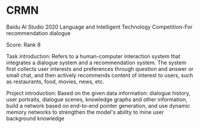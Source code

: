 # CRMN

Baidu AI Studio 2020 Language and Intelligent Technology Competition-For recommendation dialogue

Score: Rank 8

Task introduction: Refers to a human-computer interaction system that integrates a dialogue system and a recommendation system. The system first collects user interests and preferences through question and answer or small chat, and then actively recommends content of interest to users, such as restaurants, food, movies, news, etc.


Project introduction: Based on the given data information: dialogue history, user portraits, dialogue scenes, knowledge graphs and other information, build a network based on end-to-end pointer generation, and use dynamic memory networks to strengthen the model's ability to mine user background knowledge
